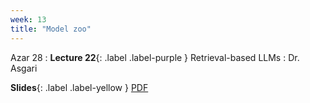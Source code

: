 ```yaml
---
week: 13
title: "Model zoo"
---
```


Azar 28
: **Lecture 22**{: .label .label-purple } Retrieval-based LLMs
  : Dr. Asgari

  **Slides**{: .label .label-yellow } [PDF](../assets/lectures/LLM-RAG.pdf)